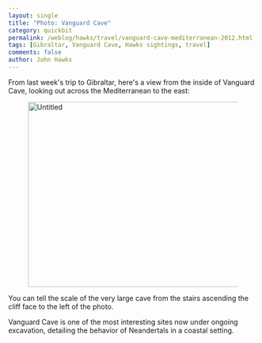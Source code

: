 ```yaml
---
layout: single
title: "Photo: Vanguard Cave"
category: quickbit
permalink: /weblog/hawks/travel/vanguard-cave-mediterranean-2012.html
tags: [Gibraltar, Vanguard Cave, Hawks sightings, travel]
comments: false
author: John Hawks
---
```


From last week's trip to Gibraltar, here's a view from the inside of Vanguard Cave, looking out across the Mediterranean to the east:

<figure>
<a href="http://www.flickr.com/photos/johnhawks/7992651683/" title="Untitled by John Hawks, on Flickr"><img src="http://farm9.staticflickr.com/8462/7992651683_e83bf09bc1.jpg" width="500" height="374" alt="Untitled"></a>
</figure>

You can tell the scale of the very large cave from the stairs ascending the cliff face to the left of the photo.

Vanguard Cave is one of the most interesting sites now under ongoing excavation, detailing the behavior of Neandertals in a coastal setting.

